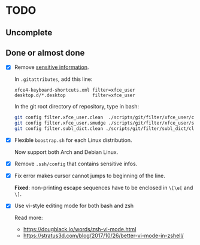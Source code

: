# TODO

## Uncomplete

## Done or almost done

- [x] Remove [sensitive information][2].

  In `.gitattributes`, add this line:

  ```
  xfce4-keyboard-shortcuts.xml filter=xfce_user
  desktop.d/*.desktop          filter=xfce_user
  ```

  In the git root directory of repository, type in bash:

  ```bash
  git config filter.xfce_user.clean  ./scripts/git/filter/xfce_user/clean.sh
  git config filter.xfce_user.smudge ./scripts/git/filter/xfce_user/smudge.sh
  git config filter.subl_dict.clean ./scripts/git/filter/subl_dict/clean.sh
  ```

- [x] Flexible `boostrap.sh` for each Linux distribution.

  Now support both Arch and Debian Linux.

- [x] Remove `.ssh/config` that contains sensitive infos.

- [x] Fix error makes cursor cannot jumps to beginning of the line.

  **Fixed**: non-printing escape sequences have to be enclosed in `\[\e[` and `\]`.

- [x] Use vi-style editing mode for both bash and zsh

  Read more:
  - https://dougblack.io/words/zsh-vi-mode.html
  - https://stratus3d.com/blog/2017/10/26/better-vi-mode-in-zshell/

[1]: https://git-scm.com/book/en/v2/Customizing-Git-Git-Attributes#Keyword-Expansion
[2]: https://wiki.archlinux.org/index.php/Dotfiles#Confidential_information
